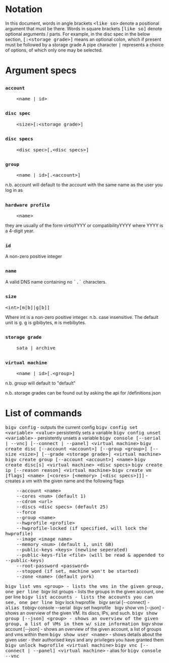 <style>
code {
    font-size: 11pt
    }
</style>

Notation
========

In this document, words in angle brackets `<like so>` denote a positional argument that must be there.
Words in square brackets `[like so]` denote optional arguments / parts.
For example, in the disc spec in the below section, `[:<storage grade>]` means an optional colon, which if present must be followed by a storage grade
A pipe character `|` represents a choice of options, of which only one may be selected.

Argument specs
==============

`account`
---------------

	    <name | id>

`disc spec`
---------------

	    <size>[:<storage grade>]

`disc specs`
---------------

	    <disc spec>[,<disc specs>]

`group`
---------------

	    <name | id>[.<account>]

n.b. account will default to the account with the same name as the user you log in as

`hardware profile`
---------------

	    <name>

they are usually of the form virtioYYYY or compatibilityYYYY where YYYY is a 4-digit year.

`id`
---------------

A non-zero positive integer

`name`
---------------

A valid DNS name containing no `` `.` `` characters.

`size`
---------------

	<int>[m[b]|g[b]]

Where int is a non-zero positive integer.
n.b. case insensitive.
The default unit is `g`. `g` is gibibytes, `m` is mebibytes.

`storage grade`
---------------

	    sata | archive

`virtual machine`
---------------

	    <name | id>[.<group>]

n.b. group will default to "default"



n.b. storage grades can be found out by asking the api for /definitions.json

List of commands
================

`bigv config` - outputs the current config
`bigv config set <variable> <value>`  persistently sets a variable
`bigv config unset <variable>` - persistently unsets a variable
`bigv console [--serial | --vnc] [--connect | --panel] <virtual machine>`
`bigv create disc [--account <account>] [--group <group>] [--size <size>] [--grade <storage grade>] <virtual machine>`
`bigv create group [--account <account>] <name>`
`bigv create disc[s] <virtual machine> <disc specs>`
`bigv create ip [--reason reason] <virtual machine>`
`bigv create vm [flags] <name> [<cores> [<memory> [<disc specs>]]]` - creates a vm with the given name and the following flags

	    --account <name>
	    --cores <num> (default 1)
	    --cdrom <url>
	    --discs <disc specs> (default 25)
	    --force
	    --group <name>
	    --hwprofile <profile>
	    --hwprofile-locked (if specified, will lock the hwprofile)
	    --image <image name> 
	    --memory <num> (default 1, unit GB)
	    --public-keys <keys> (newline seperated)
	    --public-keys-file <file> (will be read & appended to --public-keys)
	    --root-password <password>
	    --stopped (if set, machine won't be started)
	    --zone <name> (default york)

`bigv list vms <group> - lists the vms in the given group, one per line
`bigv list groups <account> - lists the groups in the given account, one per line
`bigv list accounts - lists the accounts you can see, one per line
`bigv lock hwprofile <virtual machine>`
`bigv serial [--connect] <virtual machine>` - alias to `bigv console --serial`
`bigv set hwprofile <virtual machine> <hardware profile>`
`bigv show vm [--json] <virtual machine> - shows an overview of the given VM. Its discs, IPs, and such.
`bigv show group [--json] <group> - shows an overview of the given group, a list of VMs in them w/ size information
`bigv show account [--json] <account> - shows an overview of the given account, a list of groups and vms within them
`bigv show user <name>` - shows details about the given user - their authorised keys and any privileges you have granted them
`bigv unlock hwprofile <virtual machine>`
`bigv vnc [--connect | --panel] <virtual machine>` - alias for `bigv console --vnc`
